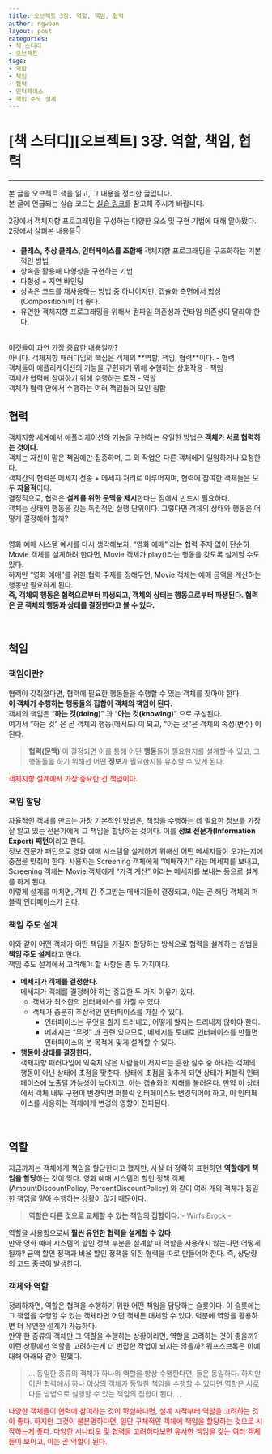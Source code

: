 ```yaml
---
title: 오브젝트 3장. 역할, 책임, 협력
author: ngwoon
layout: post
categories:
- 책 스터디
- 오브젝트
tags:
- 역할
- 책임
- 협력
- 인터페이스
- 책임 주도 설계
---
```


# [책 스터디][오브젝트] 3장. 역할, 책임, 협력
---

본 글을 오브젝트 책을 읽고, 그 내용을 정리한 글입니다.<br/>
본 글에 언급되는 실습 코드는 [실습 링크](https://github.com/ngwoon/objects-book-examples)를 참고해 주시기 바랍니다.

2장에서 객체지향 프로그래밍을 구성하는 다양한 요소 및 구현 기법에 대해 알아봤다.<br/>
2장에서 살펴본 내용들👇
- **클래스, 추상 클래스, 인터페이스를 조합해** 객체지향 프로그래밍을 구조화하는 기본적인 방법
- 상속을 활용해 다형성을 구현하는 기법
- 다형성 = 지연 바인딩
- 상속은 코드를 재사용하는 방법 중 하나이지만, 캡슐화 측면에서 합성 (Composition)이 더 좋다.
- 유연한 객체지향 프로그래밍을 위해서 컴파일 의존성과 런타임 의존성이 달라야 한다.

<br/>
이것들이 과연 가장 중요한 내용일까?<br/>
아니다. 객체지향 패러다임의 핵심은 객체의 **역할, 책임, 협력**이다.
- 협력<br/>
  객체들이 애플리케이션의 기능을 구현하기 위해 수행하는 상호작용
- 책임<br/>
  객체가 협력에 참여하기 위해 수행하는 로직
- 역할<br/>
  객체가 협력 안에서 수행하는 여러 책임들이 모인 집합

<br/>

## 협력

객체지향 세계에서 애플리케이션의 기능을 구현하는 유일한 방법은 **객체가 서로 협력하는 것이다.**<br/>
객체는 자신이 맡은 책임에만 집중하며, 그 외 작업은 다른 객체에게 일임하거나 요청한다.<br/>
객체간의 협력은 메세지 전송 + 메세지 처리로 이루어지며, 협력에 참여한 객체들은 모두 **자율적**이다.<br/>
결정적으로, 협력은 **설계를 위한 문맥을 제시**한다는 점에서 반드시 필요하다.<br/>
객체는 상태와 행동을 갖는 독립적인 실행 단위이다. 그렇다면 객체의 상태와 행동은 어떻게 결정해야 할까?<br/><br/>

영화 예매 시스템 예시를 다시 생각해보자. “영화 예매” 라는 협력 주제 없이 단순히 Movie 객체를 설계하려 한다면, Movie 객체가 play()라는 행동을 갖도록 설계할 수도 있다.<br/>
하지만 “영화 예매”를 위한 협력 주제를 정해두면, Movie 객체는 예매 금액을 계산하는 행동만 필요하게 된다.<br/>
**즉, 객체의 행동은 협력으로부터 파생되고, 객체의 상태는 행동으로부터 파생된다. 협력은 곧 객체의 행동과 상태를 결정한다고 볼 수 있다.**<br/>

<br/>

## 책임

### 책임이란?

협력이 갖춰졌다면, 협력에 필요한 행동들을 수행할 수 있는 객체를 찾아야 한다.<br/>
**이 객체가 수행하는 행동들의 집합이 객체의 책임이 된다.**<br/>
객체의 책임은 “**하는 것(doing)**” 과 “**아는 것(knowing)**” 으로 구성된다.<br/>
여기서 “하는 것” 은 곧 객체의 행동(메서드) 이 되고, “아는 것”은 객체의 속성(변수) 이 된다.<br/>
> **협력(문맥)** 이 결정되면 이를 통해 어떤 **행동**들이 필요한지를 설계할 수 있고, 그 행동들을 하기 위해선 어떤 **정보**가 필요한지를 유추할 수 있게 된다.
>

<span style="color:red">
객체지향 설계에서 가장 중요한 건 책임이다.
</span>

### 책임 할당

자율적인 객체를 만드는 가장 기본적인 방법은, 책임을 수행하는 데 필요한 정보를 가장 잘 알고 있는 전문가에게 그 책임을 할당하는 것이다. 이를 **정보 전문가(Information Expert) 패턴**이라고 한다.<br/>
정보 전문가 패턴으로 영화 예매 시스템을 설계하기 위해선 어떤 메세지들이 오가는지에 중점을 맞춰야 한다. 사용자는 Screening 객체에게 “예매하기” 라는 메세지를 보내고, Screening 객체는 Movie 객체에게 “가격 계산” 이라는 메세지를 보내는 등으로 설계를 하게 된다.<br/>
이렇게 설계를 마치면, 객체 간 주고받는 메세지들이 결정되고, 이는 곧 해당 객체의 퍼블릭 인터페이스가 된다.

### 책임 주도 설계

이와 같이 어떤 객체가 어떤 책임을 가질지 할당하는 방식으로 협력을 설계하는 방법을 **책임 주도 설계**라고 한다.<br/>
책임 주도 설계에서 고려해야 할 사항은 총 두 가지이다.<br/>
- **메세지가 객체를 결정한다.**<br/>
  메세지가 객체를 결정해야 하는 중요한 두 가지 이유가 있다.
  - 객체가 최소한의 인터페이스를 가질 수 있다.
  - 객체가 충분히 추상적인 인터페이스를 가질 수 있다.
    - 인터페이스는 무엇을 할지 드러내고, 어떻게 할지는 드러내지 않아야 한다.
    - 메세지는 “무엇” 과 관련 있으므로, 메세지를 토대로 인터페이스를 만들면 인터페이스의 본 목적에 맞게 설계할 수 있다.
- **행동이 상태를 결정한다.**<br/>
  객체지향 패러다임에 익숙치 않은 사람들이 저지르는 흔한 실수 중 하나는 객체의 행동이 아닌 상태에 초점을 맞춘다.
  상태에 초점을 맞추게 되면 상태가 퍼블릭 인터페이스에 노출될 가능성이 높아지고, 이는 캡슐화의 저해를 불러온다. 만약 이 상태에서 객체 내부 구현이 변경되면 퍼블릭 인터페이스도 변경되어야 하고, 이 인터페이스를 사용하는 객체에게 변경의 영향이 전파된다.

<br/>

## 역할

지금까지는 객체에게 책임을 할당한다고 했지만, 사실 더 정확히 표현하면 **역할에게 책임을 할당**하는 것이 맞다. 영화 예매 시스템의 할인 정책 객체 (AmountDiscountPolicy, PercentDiscountPolicy) 와 같이 여러 개의 객체가 동일한 책임을 맡아 수행하는 상황이 많기 때문이다.<br/>
> **역할은 다른 것으로 교체할 수 있는 책임의 집합이다.**       - Wirfs Brock -
>

역할을 사용함으로써 **훨씬 유연한 협력을 설계할 수 있다.**<br/>
만약 영화 예매 시스템의 할인 정책 부분을 설계할 때 역할을 사용하지 않는다면 어떻게 될까? 금액 할인 정책과 비율 할인 정책을 위한 협력을 따로 만들어야 한다. 즉, 상당량의 코드 중복이 발생한다.

### 객체와 역할

정리하자면, 역할은 협력을 수행하기 위한 어떤 책임을 담당하는 슬롯이다. 이 슬롯에는 그 책임을 수행할 수 있는 객체라면 어떤 객체든 대체할 수 있다. 덕분에 역할을 활용하면 더 유연한 설계가 가능하다.<br/>
만약 한 종류의 객체만 그 역할을 수행하는 상황이라면, 역할을 고려하는 것이 좋을까? 이런 상황에선 역할을 고려하는게 더 번잡한 작업이 되지는 않을까? 워프스브록은 이에 대해 아래와 같이 말했다.<br/>
> ... 동일한 종류의 객체가 하나의 역할을 항상 수행한다면, 둘은 동일하다. 하지만 어떤 협력에서 하나 이상의 객체가 동일한 책임을 수행할 수 있다면 역할은 서로 다른 방법으로 실행할 수 있는 책임의 집합이 된다. ...
>

<span style="color:red">
다양한 객체들이 협력에 참여하는 것이 확실하다면, 설계 시작부터 역할을 고려하는 것이 좋다. 하지만 그것이 불분명하다면, 일단 구체적인 객체에 책임을 할당하는 것으로 시작하는게 좋다. 다양한 시나리오 및 협력을 고려하다보면 유사한 책임을 갖는 여러 객체들이 보이고, 이는 곧 역할이 된다.
</span>
